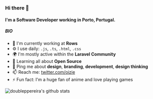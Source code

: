### Hi there 👋

#### I'm a Software Developer working in Porto, Portugal.

##### BIO

- 🏢 I'm currently working at **Rows**
- ⚙️ I use daily: `.js`, `.ts`, `.html`, `.css`
- 🌍 I'm mostly active within the **Laravel Community**
- 🌱 Learning all about **Open Source**
- 💬 Ping me about **design**, **branding**, **development**, **design thinking**
- 📫 Reach me: [twitter.com/oizie](https://twitter.com/oizie)
- ⚡️ Fun fact: I'm a huge fan of anime and love playing games

![doubleppereira's github stats](https://github-readme-stats.vercel.app/api?username=doubleppereira&count_private=true)
